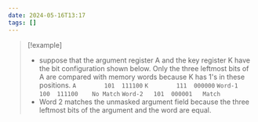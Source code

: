 ```yaml
---
date: 2024-05-16T13:17
tags: []
---
```

>[!example]
>- suppose that the argument register A and the key register K have the bit configuration shown below. Only the three leftmost bits of A are compared with memory words because K has 1's in these positions. 
> `A        101  111100`
> `K        111  000000`
> `Word-1   100  111100    No Match` 
> `Word-2   101  000001   Match` 
>- Word 2 matches the unmasked argument field because the three leftmost bits of the argument and the word are equal.
